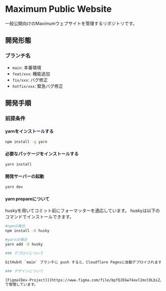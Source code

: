 # Maximum Public Website

一般公開向けのMaximumウェブサイトを管理するリポジトリです。

## 開発形態

### ブランチ名

- `main`: 本番環境
- `feat/xxx`: 機能追加
- `fix/xxx`: バグ修正
- `hotfix/xxx`: 緊急バグ修正

## 開発手順

### 前提条件

#### yarnをインストールする

```bash
npm install -g yarn
```

#### 必要なパッケージをインストールする

```bash
yarn install
```

#### 開発サーバーの起動

```bash
yarn dev
```

#### yarn prepareについて

huskyを用いてコミット前にフォーマッターを適応しています。
huskyは以下のコマンドでインストールできます。
```bash
#npmの場合
npm install -D husky

#yarnの場合
yarn add -D husky

### デプロイについて

GitHubの `main` ブランチに push すると、Cloudflare Pagesに自動デプロイされます。

### デザインについて

[Figma(Dev-Project)](https://www.figma.com/file/bpfQJEGw74avlImcC0LbiZ/Dev-Project?type=design&node-id=5%3A2&mode=design&t=6dFZsWxnenm8fWhx-1)
で管理しています。
